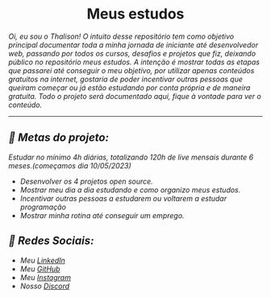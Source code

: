<h1 align="center">Meus estudos</h1>

<p><em>Oi, eu sou o Thalison! O intuito desse repositório tem como objetivo principal documentar toda a minha jornada de iniciante até desenvolvedor web, passando por todos os cursos, desafios e projetos que fiz, deixando público no repositório meus estudos. A intenção é mostrar todas as etapas que passarei até conseguir o meu objetivo, por utilizar apenas conteúdos gratuitos na internet, gostaria de poder incentivar outras pessoas que queiram começar ou já estão estudando por conta própria e de maneira gratuita. Todo o projeto será documentado aqui, fique à vontade para ver o conteúdo. 
  
 <hr>
  
 <h2>📝 Metas do projeto:</h2>
 <p>Estudar no mínimo 4h diárias, totalizando 120h de live mensais durante 6 meses.(começamos dia 10/05/2023)</p>
  <ul>
    <li> Desenvolver os 4 projetos open source.</li>
    <li>Mostrar meu dia a dia estudando e como organizo meus estudos.</li>
    <li>Incentivar outras pessoas a estudarem ou voltarem a estudar programação</li>
    <li> Mostrar minha rotina até conseguir um emprego.</li>
  </ul>
  
  
  ## :iphone: Redes Sociais:
* Meu [LinkedIn](https://www.linkedin.com/in/thalison-moreira)
* Meu [GitHub](https://github.com/thalisonsilva)
* Meu [Instagram](https://www.instagram.com/devthalis/)
* Nosso [Discord]("a")
  
  
